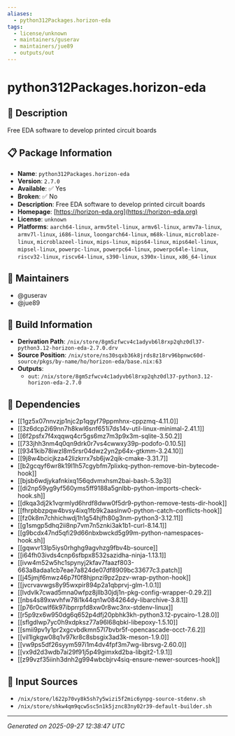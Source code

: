 ```yaml
---
aliases:
  - python312Packages.horizon-eda
tags:
  - license/unknown
  - maintainers/guserav
  - maintainers/jue89
  - outputs/out
---
```


# python312Packages.horizon-eda

## 📝 Description

Free EDA software to develop printed circuit boards

## 📋 Package Information

- **Name**: `python312Packages.horizon-eda`
- **Version**: `2.7.0`
- **Available**: ✅ Yes
- **Broken**: ✅ No
- **Description**: Free EDA software to develop printed circuit boards
- **Homepage**: [https://horizon-eda.org](https://horizon-eda.org)
- **License**: `unknown`
- **Platforms**: `aarch64-linux`, `armv5tel-linux`, `armv6l-linux`, `armv7a-linux`, `armv7l-linux`, `i686-linux`, `loongarch64-linux`, `m68k-linux`, `microblaze-linux`, `microblazeel-linux`, `mips-linux`, `mips64-linux`, `mips64el-linux`, `mipsel-linux`, `powerpc-linux`, `powerpc64-linux`, `powerpc64le-linux`, `riscv32-linux`, `riscv64-linux`, `s390-linux`, `s390x-linux`, `x86_64-linux`
## 👥 Maintainers

- @guserav
- @jue89


## 🔧 Build Information

- **Derivation Path**: `/nix/store/8gm5zfwcv4c1adyvb6l8rxp2qhz0dl37-python3.12-horizon-eda-2.7.0.drv`
- **Source Position**: `/nix/store/ns30sqxb36k8jrds8z18rv96bpnwc60d-source/pkgs/by-name/ho/horizon-eda/base.nix:63`
- **Outputs**:
  - `out`:  `/nix/store/8gm5zfwcv4c1adyvb6l8rxp2qhz0dl37-python3.12-horizon-eda-2.7.0`

## 🔗 Dependencies

- [[1gz5x07nnvzjp1njc2p1qgyf79ppmhnx-cppzmq-4.11.0]]
- [[3z6dcp2i69nn7h8kwl6snf651i7ds14v-util-linux-minimal-2.41.1]]
- [[6f2psfx7f4xqqwq4cr5gs6mz7m3p9x3m-sqlite-3.50.2]]
- [[733jhh3nm4q0qn9drk0r7vs4cwwxy39p-podofo-0.10.5]]
- [[9341kib78iwzl8m5rsr04dwz2yn2p64x-gtkmm-3.24.10]]
- [[9j8w4bcicjkza42lizkrrx7sb6jw2qik-cmake-3.31.7]]
- [[b2gcqyf6wr8k19l1h57cgybfm7plixkq-python-remove-bin-bytecode-hook]]
- [[bjsb6wdjykafnkixq156qdvmxhsm2bai-bash-5.3p3]]
- [[di2np59yg9yf560yms5ff9188a5gnlbb-python-imports-check-hook.sh]]
- [[dkqa3dj2k1vqrmlyd6hrdf8dww0f5dr9-python-remove-tests-dir-hook]]
- [[fhrpbbzpqw4bvsy4ixq1fb9k2aaslnw0-python-catch-conflicts-hook]]
- [[fz0k8m7chhichwdj1h1g54hjfh80g3nm-python3-3.12.11]]
- [[g1smgp5dhq2ii8np7vm7n5znki3ak1b1-curl-8.14.1]]
- [[g9bcdx47nd5qfi29d66nbxbwckd5g99m-python-namespaces-hook.sh]]
- [[gqwvr13lp5iys0rhghg9agvhzg9fbv4b-source]]
- [[i64fh03ivds4cnp6sfbpx8532sazidha-ninja-1.13.1]]
- [[ivw4m52w5hc1spynyj2kfav7faazf803-663a8adaa1cb7eae7a824de07df8909bc33677c3.patch]]
- [[j45jmjf6mwz46p7f0f8hjpnzi9pz2pzv-wrap-python-hook]]
- [[jvcrvavwgs8y95wxpir894p2a1qbprvj-glm-1.0.1]]
- [[lvdvlk7cwad5mna0wfpz8jllb30jdj1n-pkg-config-wrapper-0.29.2]]
- [[nbs4s89xwvhfw78i1k44qn1w084264dy-libarchive-3.8.1]]
- [[p76r0cwlf6k97ibprrpfd8xw0r8wc3nx-stdenv-linux]]
- [[r5p9zx6w950dg6q652p4dfj20pbhk3kh-python3.12-pycairo-1.28.0]]
- [[sflgdlwp7yc0h9xdpksz77a96l68qbkl-libepoxy-1.5.10]]
- [[smii9pv1y1pr2xgcvbdkmn57l7bvbr5f-opencascade-occt-7.6.2]]
- [[vil1lgkgw08q1v97kr8c8sbsgix3ad3k-meson-1.9.0]]
- [[vw9ps5df26syym597i1m4dv4fpf3m7wg-librsvg-2.60.0]]
- [[vx9d2d3wdb7ai29f91j5p49gimxkd2ba-libgit2-1.9.1]]
- [[z99vzf35iinh3dnh2g994wbcbjrv4siq-ensure-newer-sources-hook]]

## 📁 Input Sources

- `/nix/store/l622p70vy8k5sh7y5wizi5f2mic6ynpg-source-stdenv.sh`
- `/nix/store/shkw4qm9qcw5sc5n1k5jznc83ny02r39-default-builder.sh`

---
*Generated on 2025-09-27 12:38:47 UTC*
